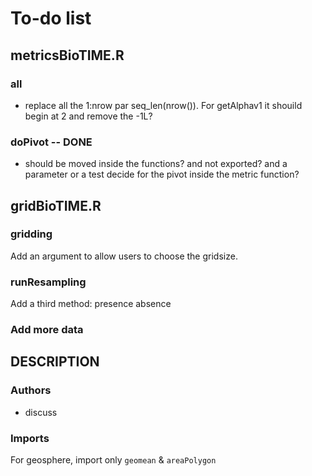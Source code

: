 # To-do list

## metricsBioTIME.R
### all
 - replace all the 1:nrow par seq_len(nrow()). For getAlphav1 it shouild begin at 2 and remove the -1L?

### doPivot -- DONE
 - should be moved inside the functions? and not exported? and a parameter or a test decide for the pivot inside the metric function?

## gridBioTIME.R
### gridding
Add an argument to allow users to choose the gridsize.

### runResampling
Add a third method: presence absence

### Add more data


## DESCRIPTION
### Authors
 - discuss

### Imports
For geosphere, import only `geomean` & `areaPolygon`
